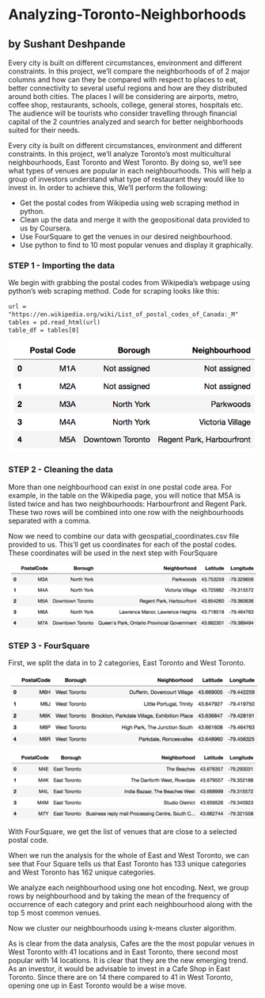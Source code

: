 # Analyzing-Toronto-Neighborhoods
## by Sushant Deshpande

Every city is built on different circumstances, environment and different constraints. In this project, we’ll compare the neighborhoods of of 2 major columns and how can they be compared with respect to places to eat, better connectivity to several useful regions and how are they distributed around both cities. The places I will be considering are airports, metro, coffee shop, restaurants, schools, college, general stores, hospitals etc. The audience will be tourists who consider travelling through financial capital of the 2 countries analyzed and search for better neighborhoods suited for their needs.

Every city is built on different circumstances, environment and different constraints. In this project, we’ll analyze Toronto’s most multicultural neighbourhoods, East Toronto and West Toronto. By doing so, we’ll see what types of venues are popular in each neighbourhoods. This will help a group of investors understand what type of restaurant they would like to invest in. In order to achieve this, We’ll perform the following:

 - Get the postal codes from Wikipedia using web scraping method in python.
 - Clean up the data and merge it with the geopositional data provided to us by Coursera.
 - Use FourSquare to get the venues in our desired neighbourhood.
 - Use python to find to 10 most popular venues and display it graphically.


### STEP 1 - Importing the data

We begin with grabbing the postal codes from Wikipedia’s webpage using python’s web scraping method.
Code for scraping looks like this:

    url = "https://en.wikipedia.org/wiki/List_of_postal_codes_of_Canada:_M"
    tables = pd.read_html(url)
    table_df = tables[0]
   
![01_table](images/01_table.png)


### STEP 2 - Cleaning the data

More than one neighbourhood can exist in one postal code area. For example, in the table on the Wikipedia page, you will notice
that M5A is listed twice and has two neighbourhoods: Harbourfront and Regent Park. These two rows will be combined into one
row with the neighbourhoods separated with a comma.

Now we need to combine our data with geospatial_coordinates.csv file provided to us. This’ll get us coordinates for each of the
postal codes. These coordinates will be used in the next step with FourSquare

![02_merged](images/02_merged.png)

### STEP 3 - FourSquare

First, we split the data in to 2 categories, East Toronto and West Toronto.

![03_toronto_west](images/03_toronto_west.png)

![04_toronto_east](images/04_toronto_east.png)

With FourSquare, we get the list of venues that are close to a selected postal code.

When we run the analysis for the whole of East and West Toronto, we can see that Four Square tells us that East Toronto has 133 unique categories and West Toronto has 162 unique categories.

We analyze each neighbourhood using one hot encoding. Next, we group rows by neighbourhood and by taking the mean of the frequency of occurrence of each category and print each neighbourhood along with the top 5 most common venues.

Now we cluster our neighbourhoods using k-means cluster algorithm.


As is clear from the data analysis, Cafes are the the most popular venues in West Toronto with 41 locations and in East Toronto,
there second most popular with 14 locations. It is clear that they are the new emerging trend. As an investor, it would be advisable to invest in a Cafe Shop in East Toronto. Since there are on 14 there compared to 41 in West Toronto, opening one up in East Toronto would be a wise move.